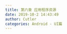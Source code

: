 ```yaml
---
title: 第六章 应用程序资源
date: 2019-10-2 14:43:49
author: Cutler
categories: Android - UI篇
---
```


<br><br>